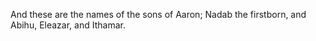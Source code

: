 And these are the names of the sons of Aaron; Nadab the firstborn, and Abihu, Eleazar, and Ithamar.
